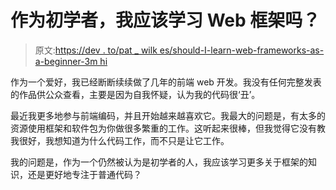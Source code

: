 # 作为初学者，我应该学习 Web 框架吗？

> 原文:[https://dev . to/pat _ wilk es/should-I-learn-web-frameworks-as-a-beginner-3m hi](https://dev.to/pat_wilkes/should-i-learn-web-frameworks-as-a-beginner-3mhi)

作为一个爱好，我已经断断续续做了几年的前端 web 开发。我没有任何完整发表的作品供公众查看，主要是因为自我怀疑，认为我的代码很‘丑’。

最近我更多地参与前端编码，并且开始越来越喜欢它。我最大的问题是，有太多的资源使用框架和软件包为你做很多繁重的工作。这听起来很棒，但我觉得它没有教我很好，我想知道为什么代码工作，而不只是让它工作。

我的问题是，作为一个仍然被认为是初学者的人，我应该学习更多关于框架的知识，还是更好地专注于普通代码？